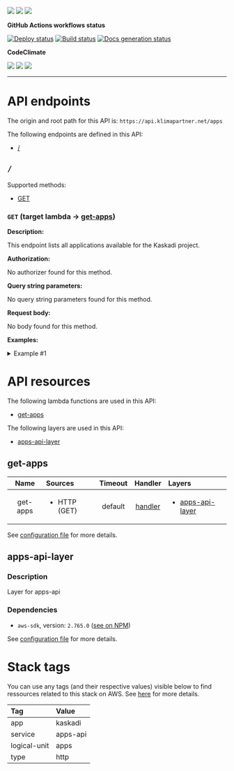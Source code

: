 ![](https://img.shields.io/github/package-json/v/kaskadi/apps-api)
![](https://img.shields.io/badge/code--style-standard-blue)
![](https://img.shields.io/github/license/kaskadi/apps-api?color=blue)

**GitHub Actions workflows status**

[![Deploy status](https://img.shields.io/github/workflow/status/kaskadi/apps-api/deploy?label=deployed&logo=Amazon%20AWS)](https://github.com/kaskadi/apps-api/actions?query=workflow%3Adeploy)
[![Build status](https://img.shields.io/github/workflow/status/kaskadi/apps-api/build?label=build&logo=mocha)](https://github.com/kaskadi/apps-api/actions?query=workflow%3Abuild)
[![Docs generation status](https://img.shields.io/github/workflow/status/kaskadi/apps-api/generate-docs?label=docs&logo=read-the-docs)](https://github.com/kaskadi/apps-api/actions?query=workflow%3Agenerate-docs)

**CodeClimate**

[![](https://img.shields.io/codeclimate/maintainability/kaskadi/apps-api?label=maintainability&logo=Code%20Climate)](https://codeclimate.com/github/kaskadi/apps-api)
[![](https://img.shields.io/codeclimate/tech-debt/kaskadi/apps-api?label=technical%20debt&logo=Code%20Climate)](https://codeclimate.com/github/kaskadi/apps-api)
[![](https://img.shields.io/codeclimate/coverage/kaskadi/apps-api?label=test%20coverage&logo=Code%20Climate)](https://codeclimate.com/github/kaskadi/apps-api)

<!-- You can add badges inside of this section if you'd like -->

****

<!-- automatically generated documentation will be placed in here -->
# API endpoints

The origin and root path for this API is: `https://api.klimapartner.net/apps`

The following endpoints are defined in this API:
- [/](#/)

## `/` <a name="/"></a>

Supported methods:
- [GET](#/-GET)

### `GET` (target lambda → [get-apps](#get-apps)) <a name="/-GET"></a>

**Description:**

This endpoint lists all applications available for the Kaskadi project.

**Authorization:**

No authorizer found for this method.

**Query string parameters:**

No query string parameters found for this method.

**Request body:**

No body found for this method.

**Examples:**

<details>
<summary>Example #1</summary>

_Request:_

```HTTP
GET https://api.klimapartner.net/apps/
```

_Response:_

```HTTP
Status code:
  200

Headers:
  Access-Control-Allow-Origin: *

Body:
  [
    {
      "listed": true,
      "title": {
        "en": "Accounting",
        "de": "Buchhaltung",
        "fr": "Comptabilité"
      },
      "section": "finance",
      "main": "kaskadi-accounting.js",
      "description": {
        "en": "Accounting app",
        "de": "Buchhaltung",
        "fr": "Application pour la comptabilité"
      },
      "routes": [
        {
          "path": "/finance/accounting",
          "appPath": "/modules/@kaskadi/kaskadi-apps/kaskadi-accounting/kaskadi-accounting.js"
        }
      ]
    },
    {
      "listed": false,
      "title": {
        "en": "APP-TITLE-ENGLISH",
        "de": "APP-TITLE-GERMAN",
        "fr": "APP-TITLE-FRENCH"
      },
      "section": "",
      "main": "kaskadi-dashboard.js",
      "description": {
        "en": "APP-DESCRIPTION-ENGLISH",
        "de": "APP-DESCRIPTION-GERMAN",
        "fr": "APP-DESCRIPTION-FRENCH"
      },
      "routes": [
        {
          "path": "/",
          "appPath": "/modules/@kaskadi/kaskadi-apps/kaskadi-dashboard/kaskadi-dashboard.js"
        }
      ]
    }
  ]
```
</details>

# API resources

The following lambda functions are used in this API:
- [get-apps](#get-apps)

The following layers are used in this API:
- [apps-api-layer](#apps-api-layer)

## get-apps <a name="get-apps"></a>

|   Name   | Sources                      | Timeout |                  Handler                  | Layers                                              |
| :------: | :--------------------------- | :-----: | :---------------------------------------: | :-------------------------------------------------- |
| get-apps | <ul><li>HTTP (GET)</li></ul> | default | [handler](./lambdas/get-apps/get-apps.js) | <ul><li>[apps-api-layer](#apps-api-layer)</li></ul> |

See [configuration file](./serverless.yml) for more details.

## apps-api-layer <a name="apps-api-layer"></a>

### Description

Layer for apps-api

### Dependencies

- `aws-sdk`, version: `2.765.0` ([see on NPM](https://www.npmjs.com/package/aws-sdk))

See [configuration file](./serverless.yml) for more details.

# Stack tags

You can use any tags (and their respective values) visible below to find ressources related to this stack on AWS. See [here](https://docs.amazonaws.cn/en_us/AWSCloudFormation/latest/UserGuide/aws-properties-resource-tags.html) for more details.

| Tag          | Value    |
| :----------- | :------- |
| app          | kaskadi  |
| service      | apps-api |
| logical-unit | apps     |
| type         | http     |
<!-- automatically generated documentation will be placed in here -->

<!-- You can customize this template as you'd like! -->
